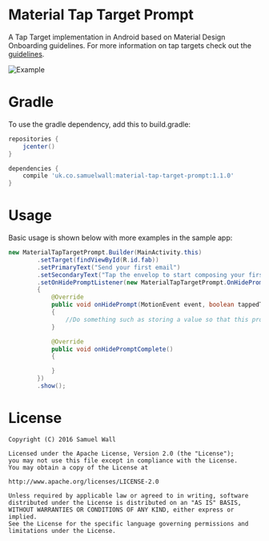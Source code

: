 # Material Tap Target Prompt
A Tap Target implementation in Android based on Material Design Onboarding guidelines. For more information on tap targets check out the [guidelines][1].

![Example](http://i.imgur.com/Ei7iAcn.png?1)

# Gradle
To use the gradle dependency, add this to build.gradle:
```groovy
repositories {
    jcenter()
}

dependencies {
    compile 'uk.co.samuelwall:material-tap-target-prompt:1.1.0'
}
```

# Usage
Basic usage is shown below with more examples in the sample app:

```java
new MaterialTapTargetPrompt.Builder(MainActivity.this)
        .setTarget(findViewById(R.id.fab))
        .setPrimaryText("Send your first email")
        .setSecondaryText("Tap the envelop to start composing your first email")
        .setOnHidePromptListener(new MaterialTapTargetPrompt.OnHidePromptListener()
        {
            @Override
            public void onHidePrompt(MotionEvent event, boolean tappedTarget)
            {
                //Do something such as storing a value so that this prompt is never shown again
            }

            @Override
            public void onHidePromptComplete()
            {

            }
        })
        .show();
```

# License
    Copyright (C) 2016 Samuel Wall

    Licensed under the Apache License, Version 2.0 (the "License");
    you may not use this file except in compliance with the License.
    You may obtain a copy of the License at

    http://www.apache.org/licenses/LICENSE-2.0

    Unless required by applicable law or agreed to in writing, software
    distributed under the License is distributed on an "AS IS" BASIS,
    WITHOUT WARRANTIES OR CONDITIONS OF ANY KIND, either express or implied.
    See the License for the specific language governing permissions and
    limitations under the License.




[1]: https://www.google.com/design/spec/growth-communications/feature-discovery.html#feature-discovery-design
